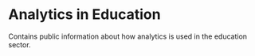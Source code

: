 # Analytics in Education
Contains public information about how analytics is used in the education sector.

# 
